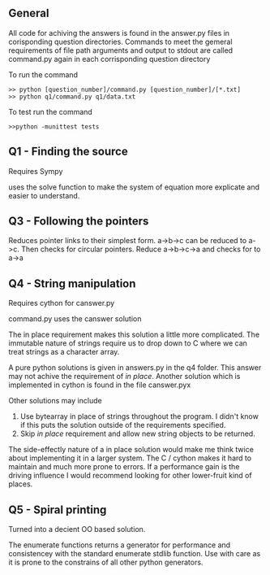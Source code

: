 General 
---
All code for achiving the answers is found in the answer.py files in corisponding question directories.  Commands to meet the gemeral requirements of file path arguments and output to stdout are called command.py again in each corrisponding question directory

To run the command

	>> python [question_number]/command.py [question_number]/[*.txt]
    >> python q1/command.py q1/data.txt
    
To test run the command 

    >>python -munittest tests
    

Q1 - Finding the source
----
Requires Sympy

uses the solve function to make the system of equation more explicate and easier to understand.  

Q3 - Following the pointers
----
Reduces pointer links to their simplest form. a->b->c can be reduced to a->c.  Then checks for circular pointers.  Reduce a->b->c->a  and checks for to a->a 

Q4 - String manipulation
----
Requires cython for canswer.py

command.py uses the canswer solution

The in place requirement makes this solution a little more complicated.  The immutable nature of strings require us to drop down to C where we can treat strings as a character array.  

A pure python solutions is given in answers.py in the q4 folder.  This answer may not achive the requirement of _in place_.  Another solution which is implemented in cython is found in the file canswer.pyx

Other solutions may include 

1. Use bytearray in place of strings throughout the program.  I didn't know if this puts the solution outside of the requirements specified.
2. Skip _in place_ requirement and allow new string objects to be returned.  

The side-effectly nature of a in place solution would make me think twice about implementing it in a larger system.  The C / cython makes it hard to maintain and much more prone to errors.  If a performance gain is the driving influence I would recommend looking for other lower-fruit kind of places.  


Q5 - Spiral printing
----
Turned into a decient OO based solution.  

The enumerate functions returns a generator for performance and consistencey with the standard enumerate stdlib function.  Use with care as it is prone to the constrains of all other python generators.  